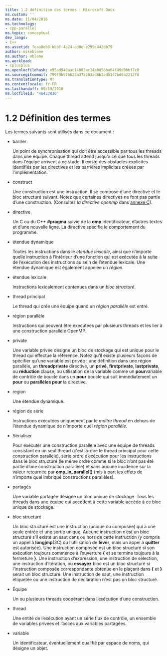 ```yaml
---
title: 1.2 définition des termes | Microsoft Docs
ms.custom: ''
ms.date: 11/04/2016
ms.technology:
- cpp-parallel
ms.topic: conceptual
dev_langs:
- C++
ms.assetid: fcaa8eb8-bbbf-4a24-ad0e-e299c442db79
author: mikeblome
ms.author: mblome
ms.workload:
- cplusplus
ms.openlocfilehash: e95ad940aac14892ac14e8d56ba64f49d0bbf7c0
ms.sourcegitcommit: 799f9b976623a375203ad8b2ad5147bd6a2212f0
ms.translationtype: MT
ms.contentlocale: fr-FR
ms.lasthandoff: 09/19/2018
ms.locfileid: "46423830"
---
```

# <a name="12-definition-of-terms"></a>1.2 Définition des termes

Les termes suivants sont utilisés dans ce document :

- barrier

   Un point de synchronisation qui doit être accessible par tous les threads dans une équipe.  Chaque thread attend jusqu'à ce que tous les threads dans l’équipe arrivent à ce stade. Il existe des obstacles explicites identifiés par les directives et les barrières implicites créées par l’implémentation.

- construct

   Une construction est une instruction. Il se compose d’une directive et le bloc structuré suivant. Notez que certaines directives ne font pas partie d’une construction. (Consultez *la directive openmp* dans [annexe C](../../parallel/openmp/c-openmp-c-and-cpp-grammar.md)).

- directive

   Un C ou du C++ **#pragma** suivie de la **omp** identificateur, d’autres textes et d’une nouvelle ligne. La directive spécifie le comportement du programme.

- étendue dynamique

   Toutes les instructions dans le *étendue lexicale*, ainsi que n’importe quelle instruction à l’intérieur d’une fonction qui est exécutée à la suite de l’exécution des instructions au sein de l’étendue lexicale. Une étendue dynamique est également appelée un *région*.

- étendue lexicale

   Instructions lexicalement contenues dans un *bloc structuré*.

-  thread principal

   Le thread qui crée une équipe quand un *région parallèle* est entré.

- région parallèle

   Instructions qui peuvent être exécutées par plusieurs threads et les lier à une construction parallèle OpenMP.

- private

   Une variable privée désigne un bloc de stockage qui est unique pour le thread qui effectue la référence. Notez qu’il existe plusieurs façons de spécifier qu’une variable est privée : une définition dans une région parallèle, un **threadprivate** directive, un **privé**, **firstprivate**, **lastprivate**, ou **réduction** clause, ou utilisation de la variable comme un **pour**variable de contrôle de boucle dans un **pour** boucle qui suit immédiatement un **pour** ou **parallèles pour** la directive.

- region

   Une étendue dynamique.

- région de série

   Instructions exécutées uniquement par le *maître thread* en dehors de l’étendue dynamique de n’importe quel *région parallèle*.

- Sérialiser

   Pour exécuter une construction parallèle avec une équipe de threads consistant en un seul thread (c'est-à-dire le thread principal pour cette construction parallèle), série ordre d’exécution pour les instructions dans le bloc structuré (le même ordre comme si le bloc n’ont pas été partie d’une construction parallèle) et sans aucune incidence sur la valeur retournée par **omp_in_parallel()** (mis à part les effets de n’importe quel imbriqué constructions parallèles).

- partagés

   Une variable partagée désigne un bloc unique de stockage. Tous les threads dans une équipe qui accèdent à cette variable accède à ce bloc unique de stockage.

- bloc structuré

   Un bloc structuré est une instruction (unique ou composée) qui a une seule entrée et une sortie unique. Aucune instruction n’est un bloc structuré s’il existe un saut dans ou hors de cette instruction (y compris un appel à **longjmp**(3C) ou l’utilisation de **lever**, mais un appel à **quitter** est autorisée). Une instruction composée est un bloc structuré si son exécution toujours commence à l’ouverture **{** et se termine toujours à la fermeture **}**. Une instruction d’expression, une instruction de sélection, une instruction d’itération, ou **essayez** bloc est un bloc structuré si l’instruction composée correspondante obtenue en le plaçant dans **{** et **}** serait un bloc structuré. Une instruction de saut, une instruction étiquetée ou une instruction de déclaration n’est pas un bloc structuré.

-  Équipe

   Un ou plusieurs threads coopérant dans l’exécution d’une construction.

- thread

   Une entité de l’exécution ayant un série flux de contrôle, un ensemble de variables privées et l’accès aux variables partagées.

- variable

   Un identificateur, éventuellement qualifié par espace de noms, qui désigne un objet.
